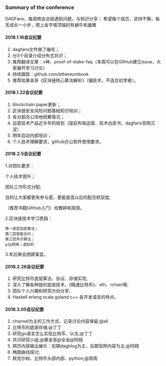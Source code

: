### Summary of the conference
DAGFans，每周例会总结遇到问题，与知识分享；
希望每个成员，坚持不懈，每天成长一小步，爬上金字塔顶端的有蜗牛和雄鹰

#### 2018.1.16会议纪要
1. dagfans文件做了编号；
2. 分3个目录介绍分布式共识；
3. 推荐翻译文章：v神，proof-of-stake-faq（本周可以在GitHub建立issue，大家展开学习讨论）
4. 持续跟踪：github.com/ethereumbook
5. 推荐给黄金哥《区块链核心算法解析》（偏技术，不适合初学者）。

#### 2018.1.22会议纪要
1. blockchain paper更新；
2. 区块链安全风险问题基础知识培训；
3. 各分部办公场地统筹情况；
4. 运营技术产品近半年的规划（提前布局运营、技术白皮书、dagfans官网沉淀）
5. 明年启动内部培训；
6. 个人技术理解要求，github办公软件使用要求。

#### 2018.2.5会议纪要
1.对团队要求：

  个人技术提升；
  
  团队工作形式分配;
  
  目的让大家都更有参与感，更能提高以后的配合默契度;
  
  （推荐书籍GitHub入门）给雅婷和周周。

2.区块链技术学习思路：

    第一底层加密算法；
    第二层智能合约；
    第三层共识算法；
    p2p网络；虚拟机

3.年后聚会团建事宜。

#### 2018.2.26会议纪要
1. 研究比特币底层算法、协议、存储实现;
2. 深入了解各种链的底层技术，《精通比特币》、eth、rchain等;
3. 团队个人兴趣和研究方向分享;
4. Haskell erlang scala goland c++ 各开发语言的特点。

#### 2018.3.05会议纪要
1. channel为主的工作方式、记录讨论内容保留;@all
2. 比特币的底层存储;@丁丁
3. 研究go语言怎么实现比特币、以太;@丁丁
4. 共识研究小组;@黄金哥@全金@阿翔
5. 网页内容输出展示：前期dagblog为主，后期官网内容为主;@阿翔
6. 椭圆曲线探讨;
7. 默克尔树、比特币头部内部、python;@周周

